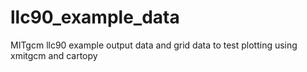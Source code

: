 # llc90_example_data

MITgcm llc90 example output data and grid data to test plotting using xmitgcm and cartopy
